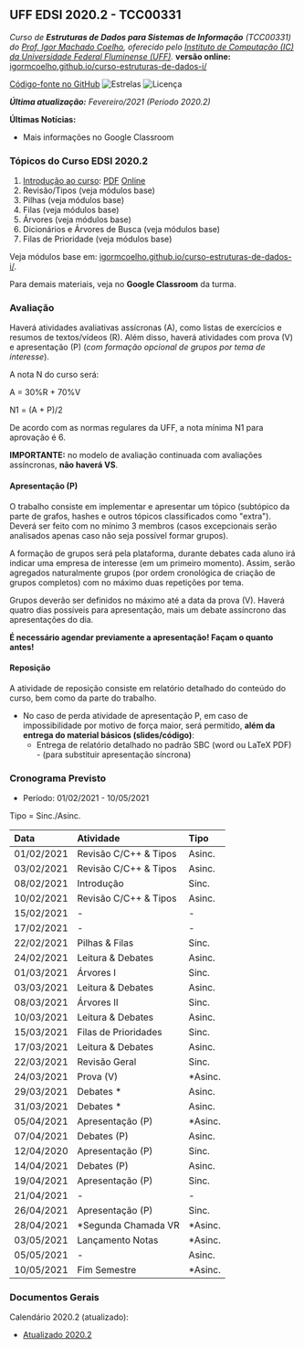 ## UFF EDSI 2020.2 - TCC00331

_Curso de **Estruturas de Dados para Sistemas de Informação** (TCC00331) do [Prof. Igor Machado Coelho](https://igormcoelho.github.io), oferecido pelo [Instituto de Computação (IC) da Universidade Federal Fluminense (UFF)](http://www.ic.uff.br)._ **versão online:** [igormcoelho.github.io/curso-estruturas-de-dados-i/](https://igormcoelho.github.io/curso-estruturas-de-dados-i/)

[Código-fonte no GitHub](https://github.com/igormcoelho/curso-estruturas-de-dados-i)
![Estrelas](https://img.shields.io/github/stars/igormcoelho/curso-estruturas-de-dados-i)
![Licença](https://img.shields.io/github/license/igormcoelho/curso-estruturas-de-dados-i)

_**Última atualização:** Fevereiro/2021 (Período 2020.2)_


**Últimas Notícias:**

- Mais informações no Google Classroom

### Tópicos do Curso EDSI 2020.2

1. [Introdução ao curso](slides/0-intro-curso-uff-si-2020-2/0-intro-curso.md): [PDF](slides/0-intro-curso-uff-si-2020-2/0-intro-curso.pdf) [Online](https://igormcoelho.github.io/curso-estruturas-de-dados-i/slides/0-intro-curso-uff-si-2020-2/index.html)
1. Revisão/Tipos (veja módulos base)
1. Pilhas (veja módulos base)
1. Filas (veja módulos base)
1. Árvores (veja módulos base)
1. Dicionários e Árvores de Busca (veja módulos base)
1. Filas de Prioridade (veja módulos base)

Veja módulos base em: [igormcoelho.github.io/curso-estruturas-de-dados-i/](https://igormcoelho.github.io/curso-estruturas-de-dados-i/).

Para demais materiais, veja no **Google Classroom** da turma.

### Avaliação

Haverá atividades avaliativas assícronas (A), como listas de exercícios e resumos de textos/vídeos (R). Além disso, haverá atividades com prova (V) e apresentação (P) (*com formação opcional de grupos por tema de interesse*).

A nota N do curso será:

A = 30%R + 70%V

N1 = (A + P)/2

De acordo com as normas regulares da UFF, a nota mínima N1 para aprovação é 6.

**IMPORTANTE:** no modelo de avaliação continuada com avaliações assíncronas, **não haverá VS**.

####  Apresentação (P)

O trabalho consiste em implementar e apresentar um tópico (subtópico da parte de grafos, hashes e outros tópicos classificados como "extra"). Deverá ser feito com no mínimo 3 membros (casos excepcionais serão analisados apenas caso não seja possível formar grupos).

A formação de grupos será pela plataforma, durante debates cada aluno irá indicar uma empresa de interesse (em um primeiro momento). Assim, serão agregados naturalmente grupos (por ordem cronológica de criação de grupos completos) com no máximo duas repetições por tema.

Grupos deverão ser definidos no máximo até a data da prova (V). Haverá quatro dias possíveis para apresentação, mais um debate assíncrono das apresentações do dia.

**É necessário agendar previamente a apresentação! Façam o quanto antes!**

#### Reposição

A atividade de reposição consiste em relatório detalhado do conteúdo do curso, bem como da parte do trabalho.

- No caso de perda atividade de apresentação P, em caso de impossibilidade por motivo de força maior, será permitido, **além da entrega do material básicos (slides/código)**:
   * Entrega de relatório detalhado no padrão SBC (word ou LaTeX PDF) - (para substituir apresentação síncrona)

### Cronograma Previsto

- Período: 01/02/2021 - 10/05/2021

Tipo = Sinc./Asinc.

| Data       | Atividade                       | Tipo    |
| :---       |   :----                         | :---    |
| 01/02/2021 |  Revisão C/C++ & Tipos          |  Asinc. | 
| 03/02/2021 |  Revisão C/C++ & Tipos          |  Asinc. |
| 08/02/2021 |  Introdução                     |  Sinc.  | 
| 10/02/2021 |  Revisão C/C++ & Tipos          |  Asinc. |
| 15/02/2021 |  -                              |  -      | 
| 17/02/2021 |  -                              |  -      |
| 22/02/2021 |  Pilhas & Filas                 |  Sinc.  |
| 24/02/2021 |  Leitura & Debates              |  Asinc. |
| 01/03/2021 |  Árvores  I                     |  Sinc.  |
| 03/03/2021 |  Leitura & Debates              |  Asinc. |
| 08/03/2021 |  Árvores II                     |  Sinc.  |
| 10/03/2021 |  Leitura & Debates              |  Asinc. |
| 15/03/2021 |  Filas de Prioridades           |  Sinc.  |
| 17/03/2021 |  Leitura & Debates              |  Asinc. |
| 22/03/2021 |  Revisão Geral                  |  Sinc.  |
| 24/03/2021 |  Prova (V)                      |  *Asinc. |
| 29/03/2021 |  Debates *                      |  Asinc.  |
| 31/03/2021 |  Debates *                      |  Asinc. |
| 05/04/2021 |  Apresentação (P)               |  *Asinc. |
| 07/04/2021 |  Debates (P)                    |  Asinc. |
| 12/04/2020 |  Apresentação (P)               |  Sinc.  |
| 14/04/2021 |  Debates (P)                    |  Asinc. |
| 19/04/2021 |  Apresentação (P)               |  Sinc.  |
| 21/04/2021 |   -                             |  -      |
| 26/04/2021 |  Apresentação (P)               |  Sinc.  |
| 28/04/2021 |  *Segunda Chamada VR               |  *Asinc. |
| 03/05/2021 |  Lançamento Notas               |  *Asinc. |
| 05/05/2021 |  -                              |  Asinc. |
| 10/05/2021 |  Fim Semestre                   |  *Asinc. |


### Documentos Gerais

Calendário 2020.2 (atualizado):
   - [Atualizado 2020.2](./files/uff-2020-1-2-calendarios.pdf)

